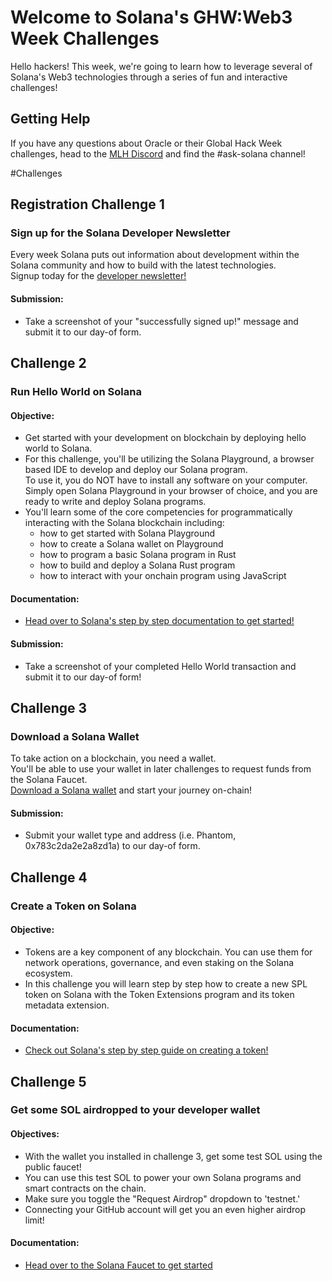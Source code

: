 # Welcome to Solana's GHW:Web3 Week Challenges

Hello hackers!  This week, we're going to learn how to leverage several of Solana's Web3 technologies through a series of fun and interactive challenges! 

## Getting Help 

If you have any questions about Oracle or their Global Hack Week challenges, head to the [MLH Discord](https://discord.mlh.io/) and find the #ask-solana channel!

#Challenges

## Registration Challenge 1 
### Sign up for the Solana Developer Newsletter

Every week Solana puts out information about development within the Solana community and how to build with the latest technologies. <br>
Signup today for the [developer newsletter!](https://hackp.ac/ghwweb3-solana-newsletter)

#### Submission:
* Take a screenshot of your "successfully signed up!" message and submit it to our day-of form. 

## Challenge 2 
### Run Hello World on Solana
#### Objective: 
* Get started with your development on blockchain by deploying hello world to Solana.
* For this challenge, you'll be utilizing the Solana Playground, a browser based IDE to develop and deploy our Solana program. <br>
To use it, you do NOT have to install any software on your computer. Simply open Solana Playground in your browser of choice, and you are ready to write and deploy Solana programs.
* You'll learn some of the core competencies for programmatically interacting with the Solana blockchain including:
  * how to get started with Solana Playground
  * how to create a Solana wallet on Playground
  * how to program a basic Solana program in Rust
  * how to build and deploy a Solana Rust program
  * how to interact with your onchain program using JavaScript
  
#### Documentation:
* [Head over to Solana's step by step documentation to get started!](https://hackp.ac/ghwweb3-solana-helloworld)

#### Submission: 
* Take a screenshot of your completed Hello World transaction and submit it to our day-of form!

## Challenge 3
### Download a Solana Wallet

To take action on a blockchain, you need a wallet. <br>
You'll be able to use your wallet in later challenges to request funds from the Solana Faucet. <br>
[Download a Solana wallet](https://hackp.ac/ghwweb3-solana-token) and start your journey on-chain!


#### Submission:
* Submit your wallet type and address (i.e. Phantom, 0x783c2da2e2a8zd1a) to our day-of form. 

## Challenge 4
### Create a Token on Solana

#### Objective: 
* Tokens are a key component of any blockchain. You can use them for network operations, governance, and even staking on the Solana ecosystem. 
* In this challenge you will learn step by step how to create a new SPL token on Solana with the Token Extensions program and its token metadata extension.

#### Documentation:
* [Check out Solana's step by step guide on creating a token!](https://hackp.ac/ghwweb3-solana-token)

## Challenge 5
### Get some SOL airdropped to your developer wallet
#### Objectives: 
* With the wallet you installed in challenge 3, get some test SOL using the public faucet!
* You can use this test SOL to power your own Solana programs and smart contracts on the chain.
* Make sure you toggle the "Request Airdrop" dropdown to 'testnet.'
* Connecting your GitHub account will get you an even higher airdrop limit! 
  
#### Documentation:
* [Head over to the Solana Faucet to get started](https://hackp.ac/ghwweb3-solana-faucet)
